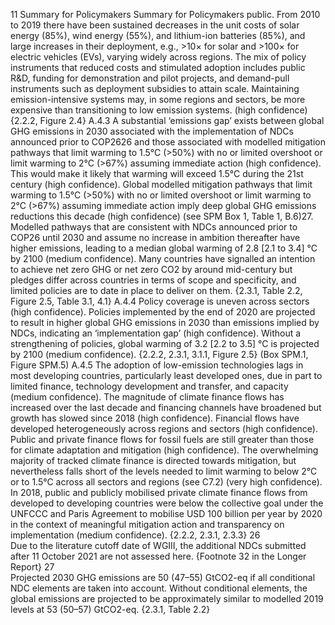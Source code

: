 11
Summary for Policymakers
Summary for Policymakers
public. From 2010 to 2019 there have been sustained decreases in the unit costs of solar energy (85%), wind energy 
(55%), and lithium-ion batteries (85%), and large increases in their deployment, e.g., >10× for solar and >100× for 
electric vehicles (EVs), varying widely across regions. The mix of policy instruments that reduced costs and stimulated 
adoption includes public R&D, funding for demonstration and pilot projects, and demand-pull instruments such as 
deployment subsidies to attain scale. Maintaining emission-intensive systems may, in some regions and sectors, be 
more expensive than transitioning to low emission systems. (high confidence) {2.2.2, Figure 2.4}
A.4.3	 A substantial ‘emissions gap’ exists between global GHG emissions in 2030 associated with the implementation of 
NDCs announced prior to COP2626 and those associated with modelled mitigation pathways that limit warming to 1.5°C 
(>50%) with no or limited overshoot or limit warming to 2°C (>67%) assuming immediate action (high confidence). This 
would make it likely that warming will exceed 1.5°C during the 21st century (high confidence). Global modelled mitigation 
pathways that limit warming to 1.5°C (>50%) with no or limited overshoot or limit warming to 2°C (>67%) assuming 
immediate action imply deep global GHG emissions reductions this decade (high confidence) (see SPM Box 1, Table 1, B.6)27. 
Modelled pathways that are consistent with NDCs announced prior to COP26 until 2030 and assume no increase in 
ambition thereafter have higher emissions, leading to a median global warming of 2.8 [2.1 to 3.4] °C by 2100 (medium 
confidence). Many countries have signalled an intention to achieve net zero GHG or net zero CO2 by around mid-century 
but pledges differ across countries in terms of scope and specificity, and limited policies are to date in place to deliver 
on them. {2.3.1, Table 2.2, Figure 2.5, Table 3.1, 4.1}
A.4.4	 Policy coverage is uneven across sectors (high confidence). Policies implemented by the end of 2020 are projected to 
result in higher global GHG emissions in 2030 than emissions implied by NDCs, indicating an ‘implementation gap’ 
(high confidence). Without a strengthening of policies, global warming of 3.2 [2.2 to 3.5] °C is projected by 2100 
(medium confidence). {2.2.2, 2.3.1, 3.1.1, Figure 2.5} (Box SPM.1, Figure SPM.5)
A.4.5 	 The adoption of low-emission technologies lags in most developing countries, particularly least developed ones, due 
in part to limited finance, technology development and transfer, and capacity (medium confidence). The magnitude 
of climate finance flows has increased over the last decade and financing channels have broadened but growth has 
slowed since 2018 (high confidence). Financial flows have developed heterogeneously across regions and sectors 
(high confidence). Public and private finance flows for fossil fuels are still greater than those for climate adaptation 
and mitigation (high confidence). The overwhelming majority of tracked climate finance is directed towards mitigation, 
but nevertheless falls short of the levels needed to limit warming to below 2°C or to 1.5°C across all sectors and 
regions (see C7.2) (very high confidence). In 2018, public and publicly mobilised private climate finance flows from 
developed to developing countries were below the collective goal under the UNFCCC and Paris Agreement to mobilise 
USD 100 billion per year by 2020 in the context of meaningful mitigation action and transparency on implementation 
(medium confidence). {2.2.2, 2.3.1, 2.3.3}
26	
Due to the literature cutoff date of WGIII, the additional NDCs submitted after 11 October 2021 are not assessed here. {Footnote 32 in the Longer Report}
27	
Projected 2030 GHG emissions are 50 (47–55) GtCO2-eq if all conditional NDC elements are taken into account. Without conditional elements, the global 
emissions are projected to be approximately similar to modelled 2019 levels at 53 (50–57) GtCO2-eq. {2.3.1, Table 2.2}
